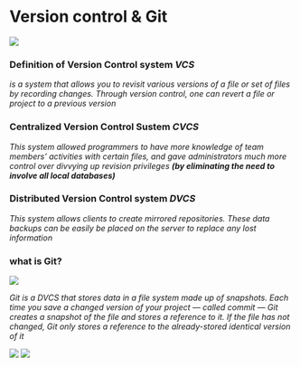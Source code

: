 
# Version control & Git 
![](https://encrypted-tbn0.gstatic.com/images?q=tbn:ANd9GcT3tLT1KaWAeC-s5j-pBooAgFqaLk26DXDftMPOcfjW7p95V43c)
### Definition of Version Control system *VCS* 
*is a system that allows you to revisit various versions of a file or set of files by recording changes. Through version control, one can revert a file or project to a previous version*

### Centralized Version Control Sustem *CVCS*
*This system allowed programmers to have more knowledge of team members’ activities with certain files, and gave administrators much more control over divvying up revision privileges **(by eliminating the need to involve all local databases)***

### Distributed Version Control system *DVCS*
*This system allows clients to create mirrored repositories. These data backups can be easily be placed on the server to replace any lost information*

### what is Git?

![](https://miro.medium.com/max/3200/1*OY34A4uBsawmGoqpBV3UaA.png)

*Git is a DVCS that stores data in a file system made up of snapshots. Each time you save a changed version of your project — called commit — Git creates a snapshot of the file and stores a reference to it. If the file has not changed, Git only stores a reference to the already-stored identical version of it*

![](https://rogerdudler.github.io/git-guide/img/trees.png)
![](https://blog.udemy.com/wp-content/uploads/2015/08/image066.png)
